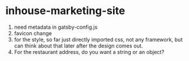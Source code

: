 # inhouse-marketing-site

1. need metadata in gatsby-config.js
2. favicon change
3. for the style, so far just directly imported css, not any framework, but can think about that later after the design comes out.
4. For the restaurant address, do you want a string or an object? 
